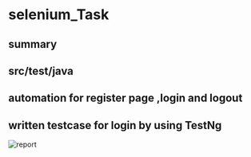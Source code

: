 # selenium_Task

## summary 
## src/test/java
## automation for register page ,login and logout
## written testcase for login by using TestNg


![report](https://github.com/suresh2k02/selenium_Task/assets/90079666/7961062b-adc6-41bf-a346-0e85a935145b)
